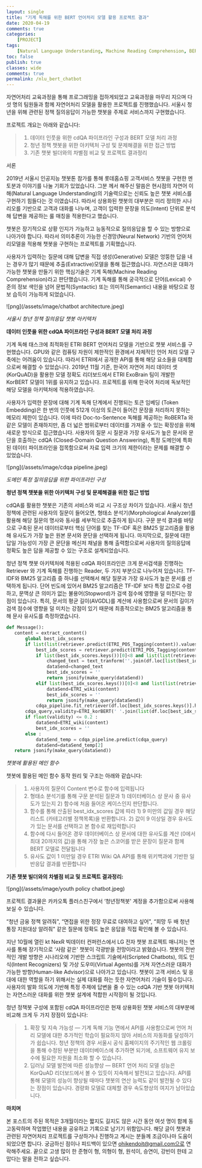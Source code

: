 ```yaml
---
layout: single
title: "기계 독해를 위한 BERT 언어처리 모델 활용 프로젝트 결과"
date: 2020-04-19
comments: true
categories: 
    [PROJECT]
tags:
    [Natural Language Understanding, Machine Reading Comprehension, BERT, Chatbot, 기계독해 ]
toc: false
publish: true
classes: wide
comments: true
permalink: /nlu_bert_chatbot
---
```


자연어처리 교육과정을 통해 프로그래밍을  접하게되었고 교육과정을 마무리 지으며 다섯 명의 팀원들과 함께 자연어처리 모델을 활용한 프로젝트를 진행했습니다. 서울시 청년을 위해 관련된 정책 질의응답이 가능한 챗봇을 주제로 서비스까지 구현했습니다.

프로젝트 개요는 아래와 같습니다:

>1. 데이터 인풋을 위한 cdQA 파이프라인 구성과 BERT 모델 처리 과정
>2. 청년 정책 챗봇을 위한 아키텍처 구성 및 문제해결을 위한 접근 방법
>3. 기존 챗봇 빌더와의 차별점 비교 및 프로젝트 결과정리

서론

2019년 서울시 인공지능 챗봇톤 참가를 통해 롯데홈쇼핑 고객서비스 챗봇을 구현한 멘토분과 이야기를 나눌 기회가 있었습니다. 그분 께서 해주신 말씀은 현시점의 자연어 이해(Natural Language Understanding)의 기술력으로는 신뢰도 높은 챗봇 서비스를 구현하기 힘들다는 것 이였습니다. 따라서 상용화된 챗봇의 대부분은 미리 정의한 시나리오를 기반으로 고객과 대화를 나누며, 고객이 입력한 문장을 의도(Intent) 단위로 분석해 답변을 제공하는 룰 매칭을 적용한다고 했습니다.

챗봇은 장기적으로 상황 인지가 가능하고 능동적으로 질의응답을 할 수 있는 방향으로 나아가야 합니다. 따라서 의미추론이 가능한 신경망(Neural Network) 기반의 언어처리모델을 적용해 챗봇을 구현하는 프로젝트를 기획했습니다.

사용자가 입력하는 질문에 대해 답변을 직접 생성(Generative) 모델은 엉뚱한 답을 내는 경우가 많기 때문에 추출(Extractive)모델을 통해 접근했습니다. 자연스러운 대화가 가능한 챗봇을 만들기 위한 핵심기술은 기계 독해(Machine Reading Comprehension)라고 판단했습니다. 기계 독해를 통해 궁극적으로 단어(Lexical) 수준의 정보 색인을 넘어 문법적(Syntactic) 또는 의미적(Semantic) 내용을 바탕으로 정보 습득이 가능하게 되었습니다.

![png](/assets/image/chatbot architecture.jpeg)

*서울시 청년 정책 질의응답 챗봇 아키텍처*

**데이터 인풋을 위한 cdQA 파이프라인 구성과 BERT 모델 처리 과정**

기계 독해 태스크에 최적화된 ETRI BERT 언어처리 모델을 기반으로 챗봇 서비스를 구현했습니다. GPU와 같은 컴퓨팅 자원이 제한적인 환경에서 자체적인 언어 처리 모델 구축에는 어려움이 있습니다. 따라서 ETRI에서 공개한 API를 통해 해당 요소들을 대체함으로써 해결할 수 있었습니다. 2019년 11월 기준, 한국어 자연어 처리 데이터 셋 (KorQuAD)을 활용한 모델 정확도 리더보드에서 ETRI ExoBrain 팀이 개발한 KorBERT 모델이 1위를 유지하고 있습니다. 프로젝트를 위해 한국어 처리에 독보적인 해당 모델을 아키텍처에 적용하였습니다.

사용자가 입력한 문장에 대해 기계 독해 단계에서 진행되는 토큰 임베딩 (Token Embedding)은 한 번의 인풋에 512개 이상의 토큰이 들어간 문장을 처리하지 못하는 메모리 제한이 있습니다. 이에 따라 Doc-to-Sentence 독해를 제공하는 RoBERTa 와 같은 모델이 존재하지만, 좀 더 넓은 범위로부터 데이터를 가져올 수 있는 확장성을 위해 새로운 방식으로 접근했습니다. 사용자의 질문 시 질문과 가장 유사도가 높은 문서와 문단을 호출하는 cdQA (Closed-Domain Question Answering), 특정 도메인에 특화된 데이터 파이프라인을 접목함으로써 자료 입력 크기의 제한이라는 문제를 해결할 수 있었습니다.

![png](/assets/image/cdqa pipeline.jpeg)

*도메인 특정 질의응답을 위한 파이프라인 구성*

**청년 정책 챗봇을 위한 아키텍처 구성 및 문제해결을 위한 접근 방법**

cdQA를 활용한 챗봇은 기존의 서비스와 비교 시 구조상 차이가 있습니다. 서울시 청년 정책에 관련된 사용자의 질문이 들어오면, 형태소 분석기(Morphological Analyzer)를 활용해 해당 질문의 명사와 동사를 세부적으로 추출하게 됩니다. 구문 분석 결과를 바탕으로 구축된 문서 데이터로부터 핵심 단어를 찾는 TF-IDF 혹은 BM25 알고리즘을 활용해 유사도가 가장 높은 원본 문서와 문단을 선택하게 됩니다. 마지막으로, 질문에 대한 답일 가능성이 가장 큰 문단을 메신저 채널을 통해 출력함으로써 사용자의 질의응답에 정확도 높은 답을 제공할 수 있는 구조로 설계되었습니다.

청년 정책 챗봇 아키텍처에 적용된 cdQA 파이프라인은 크게 문서검색을 진행하는 Retriever 와 기계 독해를 진행하는 Reader, 두 가지 부분으로 나누어져 있습니다. TF-IDF와 BM25 알고리즘 중 하나를 선택해서 해당 질문과 가장 유사도가 높은 문서를 선택하게 됩니다. 단어 빈도에 있어서 BM25 알고리즘은 TF-IDF 보다 특정 값으로 수렴하고, 문맥상 큰 의미가 없는 불용어(Stopword)가 검색 점수에 영향을 덜 미친다는 장점이 있습니다. 특히, 문서의 평균 길이(AVGDL)를 계산에 사용함으로써 문서의 길이가 검색 점수에 영향을 덜 미치는 강점이 있기 때문에 최종적으로는 BM25 알고리즘을 통해 문사 유사도를 측정하였습니다.

```python
def Message():
   content = extract_content()
       global best_idx_scores
       if list(list(retriever.predict(ETRI_POS_Tagging(content)).values())[0])[0]>=1. or not best_idx_scores:
           best_idx_scores = retriever.predict(ETRI_POS_Tagging(content))
           if list(best_idx_scores.keys())[0]<8 and list(list(retriever.predict(ETRI_POS_Tagging(content)).values())[0])[0]>=1.:
               changed_text = text_tranform(''.join(df.loc[list(best_idx_scores.keys())[0]]['paragraphs']))
               dataSend=changed_text
               best_idx_scores = ''
               return jsonify(make_query(dataSend))
           elif list(best_idx_scores.keys())[0]<8 and list(list(retriever.predict(ETRI_POS_Tagging(content)).values())[0])[0]<1.:
               dataSend=ETRI_wiki(content)
               best_idx_scores = ''
               return jsonify(make_query(dataSend))
           cdqa_pipeline.fit_retriever(df.loc[best_idx_scores.keys()].head(1))
       cdqa_query,validity=ETRI_korBERT(' '.join(list(df.loc[best_idx_scores.keys()].head(1)['paragraphs'])[0]),content)
       if float(validity) <= 0.2 :
           dataSend=ETRI_wiki(content)
           best_idx_scores = ''
       else :
           dataSend_temp = cdqa_pipeline.predict(cdqa_query)
           dataSend=dataSend_temp[2]
   return jsonify(make_query(dataSend))
```
*챗봇에 활용된 메인 함수*

챗봇에 활용된 메인 함수 동작 원리 및 구조는 아래와 같습니다:

>1. 사용자의 질문이 Content 변수로 함수에 입력됩니다
>2. 형태소 분석기를 통해 구문 분석된 질문과 1) 데이터베이스 상 문사 중 유사도가 있는지 2) 함수에 처음 들어온 케이스인지 판단합니다.
>3. 함수를 통해 산출된 best_idx_scores 값에 따라 1) 9 미만의 값일 경우 해당 리스트 (카테고리별 정책목록)을 반환합니다. 2) 값이 9 이상일 경우 유사도가 있는 문서를 선택하고 본 함수로 재입력합니다
>4. 함수에 다시 들어온 경우 데이터베이스 상 문서에 대한 유사도를 계산 (0에서 최대 20까지의 값)을 통해 가장 높은 스코어를 받은 문장이 질문과 함께 BERT 모델로 전달됩니다
>5. 유사도 값이 1 미만일 경우 ETRI Wiki QA API를 통해 위키백과에 기반한 일반응답 결과를 반환합니다

**기존 챗봇 빌더와의 차별점 비교 및 프로젝트 결과정리:**

![png](/assets/image/youth policy chatbot.jpeg)

프로젝트 결과물은 카카오톡 플러스친구에서 ‘청년정책봇' 계정을 추가함으로써 사용해보실 수 있습니다.

“청년 금융 정책 알려줘", “면접을 위한 정장 무료로 대여하고 싶어", “희망 두 배 청년 통장 지원대상 알려줘" 같은 질문에 정확도 높은 응답을 직접 확인해 볼 수 있습니다.

지난 10월에 열린 kt NexR 빅데이터 컨퍼런스에서 LG 전자 챗봇 프로젝트 매니저는 연사를 통해 장기적으로 ‘사람 같은' 챗봇이 각광받을 전망이라고 밝혔습니다. 챗봇의 전반적인 개발 방향은 시나리오에 기반한 스크립트 기술에서(Scripted Chatbots), 의도 인식(Intent Recognizers) 및 가상 도우미(Virtual Agents)를 거쳐 자연스러운 대화가 가능한 방향(Human-like Advisor)으로 나아가고 있습니다. 챗봇이 고객 서비스 및 응대에 대한 역할을 하기 위해서는 실제 대화를 하는 듯한 자연어처리 기술이 필수입니다. 사용자의 발화 의도에 기반해 특정 주제에 답변을 줄 수 있는 cdQA 기반 챗봇 아키텍처는 자연스러운 대화를 위한 챗봇 설계에 적합한 시작점이 될 것입니다.

청년 정책봇 구성에 포함된 cdQA 파이프라인은 현재 상용화된 챗봇 서비스의 대부분에 비교해 크게 두 가지 장점이 있습니다:
>1. 확장 및 지속 가능성 — 기계 독해 기능 면에서 API를 사용함으로써 언어 처리 모델에 대한 추가적인 학습이 필요하지 않아 서비스의 자동화를 달성하기가 쉽습니다. 청년 정책의 경우 서울시 공식 홈페이지의 주기적인 웹 크롤링을 통해 수정된 부분만 데이터베이스에 추가하면 되기에, 소프트웨어 유지 보수에 필요한 자원을 최소화 할 수 있습니다.
>2. 딥러닝 모델 발전에 따른 성능향상 — BERT 언어 처리 모델 성능은 KorQuAD 리더보드에서 볼 수 있듯이 지속해서 발전되고 있습니다. API를 통해 모델의 성능이 향상될 때마다 챗봇의 연산 능력도 같이 발전될 수 있다는 장점이 있습니다. 경량화 모델로 대체할 경우 속도향상의 여지가 남아있습니다.

**마치며**

본 포스트의 주된 목적은 3개월이라는 짧지도 길지도 않은 시간 동안 여섯 명이 함께 동고동락하며 작업했던 내용을 공유하고 기록으로 남기기 위함입니다. 해당 글이 챗봇과 관련된 자연어처리 프로젝트를 구상하거나 진행하고 계시는 분들께 조금이나마 도움이 되었으면 합니다. 궁금하신 점이나 피드백이 있으면 ohikendoit@gmail.com으로 연락해주세요. 끝으로 고생 많이 한 준형이 형, 의형이 형, 원석이, 승연이, 강빈이 한테 고맙다는 말을 전하고 싶습니다.